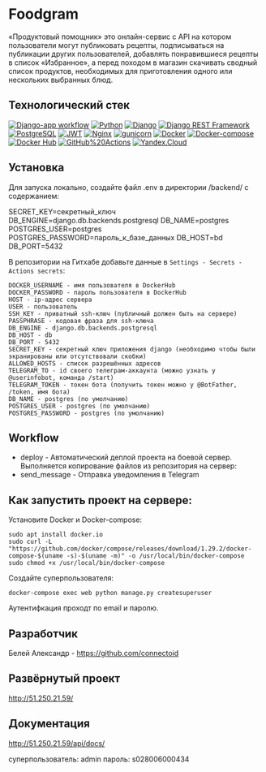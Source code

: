 # Foodgram
«Продуктовый помощник» это онлайн-сервис с API на котором пользователи могут публиковать рецепты, подписываться на публикации других пользователей, добавлять понравившиеся рецепты в список «Избранное», а перед походом в магазин скачивать сводный список продуктов, необходимых для приготовления одного или нескольких выбранных блюд.

## Технологический стек
[![Django-app workflow](https://github.com/DeffronMax/yamdb_final/actions/workflows/main.yml/badge.svg)](https://github.com/DeffronMax/yamdb_final/actions/workflows/main.yml)
[![Python](https://img.shields.io/badge/-Python-464646?style=flat&logo=Python&logoColor=56C0C0&color=008080)](https://www.python.org/)
[![Django](https://img.shields.io/badge/-Django-464646?style=flat&logo=Django&logoColor=56C0C0&color=008080)](https://www.djangoproject.com/)
[![Django REST Framework](https://img.shields.io/badge/-Django%20REST%20Framework-464646?style=flat&logo=Django%20REST%20Framework&logoColor=56C0C0&color=008080)](https://www.django-rest-framework.org/)
[![PostgreSQL](https://img.shields.io/badge/-PostgreSQL-464646?style=flat&logo=PostgreSQL&logoColor=56C0C0&color=008080)](https://www.postgresql.org/)
[![JWT](https://img.shields.io/badge/-JWT-464646?style=flat&color=008080)](https://jwt.io/)
[![Nginx](https://img.shields.io/badge/-NGINX-464646?style=flat&logo=NGINX&logoColor=56C0C0&color=008080)](https://nginx.org/ru/)
[![gunicorn](https://img.shields.io/badge/-gunicorn-464646?style=flat&logo=gunicorn&logoColor=56C0C0&color=008080)](https://gunicorn.org/)
[![Docker](https://img.shields.io/badge/-Docker-464646?style=flat&logo=Docker&logoColor=56C0C0&color=008080)](https://www.docker.com/)
[![Docker-compose](https://img.shields.io/badge/-Docker%20compose-464646?style=flat&logo=Docker&logoColor=56C0C0&color=008080)](https://www.docker.com/)
[![Docker Hub](https://img.shields.io/badge/-Docker%20Hub-464646?style=flat&logo=Docker&logoColor=56C0C0&color=008080)](https://www.docker.com/products/docker-hub)
[![GitHub%20Actions](https://img.shields.io/badge/-GitHub%20Actions-464646?style=flat&logo=GitHub%20actions&logoColor=56C0C0&color=008080)](https://github.com/features/actions)
[![Yandex.Cloud](https://img.shields.io/badge/-Yandex.Cloud-464646?style=flat&logo=Yandex.Cloud&logoColor=56C0C0&color=008080)](https://cloud.yandex.ru/)

## Установка

Для запуска локально, создайте файл .env в директории /backend/ с содержанием:

SECRET_KEY=секретный_ключ
DB_ENGINE=django.db.backends.postgresql
DB_NAME=postgres
POSTGRES_USER=postgres
POSTGRES_PASSWORD=пароль_к_базе_данных
DB_HOST=bd
DB_PORT=5432

В репозитории на Гитхабе добавьте данные в `Settings - Secrets - Actions secrets`:
```
DOCKER_USERNAME - имя пользователя в DockerHub
DOCKER_PASSWORD - пароль пользователя в DockerHub
HOST - ip-адрес сервера
USER - пользователь
SSH_KEY - приватный ssh-ключ (публичный должен быть на сервере)
PASSPHRASE - кодовая фраза для ssh-ключа
DB_ENGINE - django.db.backends.postgresql
DB_HOST - db
DB_PORT - 5432
SECRET_KEY - секретный ключ приложения django (необходимо чтобы были экранированы или отсутствовали скобки)
ALLOWED_HOSTS - список разрешённых адресов
TELEGRAM_TO - id своего телеграм-аккаунта (можно узнать у @userinfobot, команда /start)
TELEGRAM_TOKEN - токен бота (получить токен можно у @BotFather, /token, имя бота)
DB_NAME - postgres (по умолчанию)
POSTGRES_USER - postgres (по умолчанию)
POSTGRES_PASSWORD - postgres (по умолчанию)
```

## Workflow

* deploy - Автоматический деплой проекта на боевой сервер. Выполняется копирование файлов из репозитория на сервер:
* send_message - Отправка уведомления в Telegram

## Как запустить проект на сервере:

Установите Docker и Docker-compose:
```
sudo apt install docker.io
sudo curl -L "https://github.com/docker/compose/releases/download/1.29.2/docker-compose-$(uname -s)-$(uname -m)" -o /usr/local/bin/docker-compose
sudo chmod +x /usr/local/bin/docker-compose
```
Создайте суперпользователя:
```
docker-compose exec web python manage.py createsuperuser
```
Аутентифкация проходт по email и паролю.

## Разработчик
Белей Александр - https://github.com/connectoid

## Развёрнутый проект

http://51.250.21.59/

## Документация

http://51.250.21.59/api/docs/

суперпользователь: admin
пароль: s028006000434
